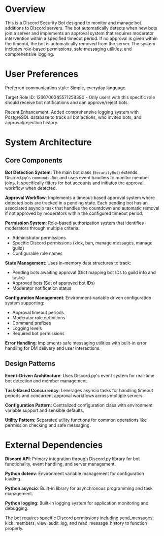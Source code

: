 # Overview

This is a Discord Security Bot designed to monitor and manage bot additions to Discord servers. The bot automatically detects when new bots join a server and implements an approval system that requires moderator intervention within a specified timeout period. If no approval is given within the timeout, the bot is automatically removed from the server. The system includes role-based permissions, safe messaging utilities, and comprehensive logging.

# User Preferences

Preferred communication style: Simple, everyday language.

Target Role ID: 1266706345571258390 - Only users with this specific role should receive bot notifications and can approve/reject bots.

Recent Enhancement: Added comprehensive logging system with PostgreSQL database to track all bot actions, who invited bots, and approval/rejection history.

# System Architecture

## Core Components

**Bot Detection System**: The main bot class (`SecurityBot`) extends Discord.py's `commands.Bot` and uses event handlers to monitor member joins. It specifically filters for bot accounts and initiates the approval workflow when detected.

**Approval Workflow**: Implements a timeout-based approval system where detected bots are tracked in a pending state. Each pending bot has an associated asyncio task that handles the countdown and automatic removal if not approved by moderators within the configured timeout period.

**Permission System**: Role-based authorization system that identifies moderators through multiple criteria:
- Administrator permissions
- Specific Discord permissions (kick, ban, manage messages, manage guild)
- Configurable role names

**State Management**: Uses in-memory data structures to track:
- Pending bots awaiting approval (Dict mapping bot IDs to guild info and tasks)
- Approved bots (Set of approved bot IDs)
- Moderator notification status

**Configuration Management**: Environment-variable driven configuration system supporting:
- Approval timeout periods
- Moderator role definitions
- Command prefixes
- Logging levels
- Required bot permissions

**Error Handling**: Implements safe messaging utilities with built-in error handling for DM delivery and user interactions.

## Design Patterns

**Event-Driven Architecture**: Uses Discord.py's event system for real-time bot detection and member management.

**Task-Based Concurrency**: Leverages asyncio tasks for handling timeout periods and concurrent approval workflows across multiple servers.

**Configuration Pattern**: Centralized configuration class with environment variable support and sensible defaults.

**Utility Pattern**: Separated utility functions for common operations like permission checking and safe messaging.

# External Dependencies

**Discord API**: Primary integration through Discord.py library for bot functionality, event handling, and server management.

**Python dotenv**: Environment variable management for configuration loading.

**Python asyncio**: Built-in library for asynchronous programming and task management.

**Python logging**: Built-in logging system for application monitoring and debugging.

The bot requires specific Discord permissions including send_messages, kick_members, view_audit_log, and read_message_history to function properly.